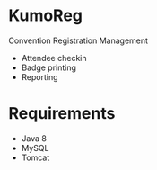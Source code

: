 # KumoReg

Convention Registration Management

- Attendee checkin
- Badge printing
- Reporting


# Requirements
- Java 8
- MySQL
- Tomcat
